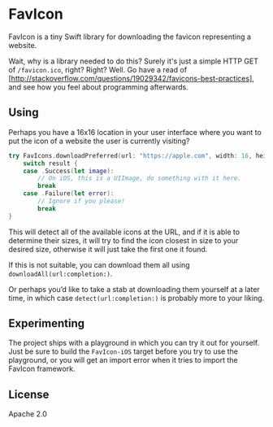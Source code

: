 # FavIcon
FavIcon is a tiny Swift library for downloading the favicon representing a website.

Wait, why is a library needed to do this? Surely it's just a simple HTTP GET of `/favicon.ico`, right? Right?
Well. Go have a read of [http://stackoverflow.com/questions/19029342/favicons-best-practices], and see how you feel about programming afterwards.

## Using
Perhaps you have a 16x16 location in your user interface where you want to put the icon of a website the user is currently visiting?

```swift
try FavIcons.downloadPreferred(url: "https://apple.com", width: 16, height: 16) { result in
    switch result {
    case .Success(let image):
        // On iOS, this is a UIImage, do something with it here.
        break
    case .Failure(let error):
        // Ignore if you please!
        break
}
```

This will detect all of the available icons at the URL, and if it is able to determine their sizes, it will try to find the icon closest in size to your desired size, otherwise it will just take the first one it found.

If this is not suitable, you can download them all using `downloadAll(url:completion:)`.

Or perhaps you’d like to take a stab at downloading them yourself at a later time, in which case `detect(url:completion:)` is probably more to your liking.

## Experimenting
The project ships with a playground in which you can try it out for yourself. Just be sure to build the `FavIcon-iOS` target before you try to use the playground, or you will get an import error when it tries to import the FavIcon framework.

## License
Apache 2.0
